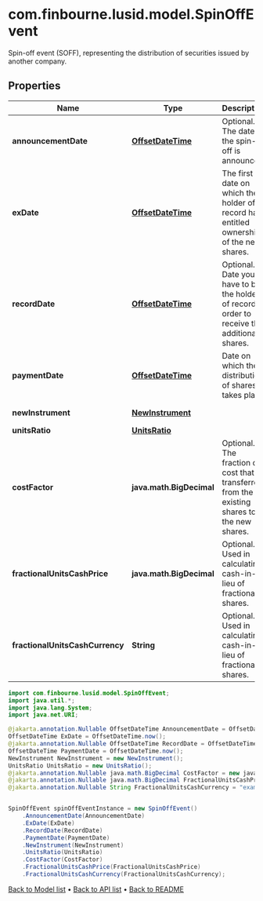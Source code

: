 # com.finbourne.lusid.model.SpinOffEvent
Spin-off event (SOFF), representing the distribution of securities issued by another company.

## Properties

Name | Type | Description | Notes
------------ | ------------- | ------------- | -------------
**announcementDate** | [**OffsetDateTime**](OffsetDateTime.md) | Optional. The date the spin-off is announced. | [optional] [default to OffsetDateTime]
**exDate** | [**OffsetDateTime**](OffsetDateTime.md) | The first date on which the holder of record has entitled ownership of the new shares. | [optional] [default to OffsetDateTime]
**recordDate** | [**OffsetDateTime**](OffsetDateTime.md) | Optional. Date you have to be the holder of record in order to receive the additional shares. | [optional] [default to OffsetDateTime]
**paymentDate** | [**OffsetDateTime**](OffsetDateTime.md) | Date on which the distribution of shares takes place. | [optional] [default to OffsetDateTime]
**newInstrument** | [**NewInstrument**](NewInstrument.md) |  | [default to NewInstrument]
**unitsRatio** | [**UnitsRatio**](UnitsRatio.md) |  | [default to UnitsRatio]
**costFactor** | **java.math.BigDecimal** | Optional. The fraction of cost that is transferred from the existing shares to the new shares. | [optional] [default to java.math.BigDecimal]
**fractionalUnitsCashPrice** | **java.math.BigDecimal** | Optional. Used in calculating cash-in-lieu of fractional shares. | [optional] [default to java.math.BigDecimal]
**fractionalUnitsCashCurrency** | **String** | Optional. Used in calculating cash-in-lieu of fractional shares. | [optional] [default to String]

```java
import com.finbourne.lusid.model.SpinOffEvent;
import java.util.*;
import java.lang.System;
import java.net.URI;

@jakarta.annotation.Nullable OffsetDateTime AnnouncementDate = OffsetDateTime.now();
OffsetDateTime ExDate = OffsetDateTime.now();
@jakarta.annotation.Nullable OffsetDateTime RecordDate = OffsetDateTime.now();
OffsetDateTime PaymentDate = OffsetDateTime.now();
NewInstrument NewInstrument = new NewInstrument();
UnitsRatio UnitsRatio = new UnitsRatio();
@jakarta.annotation.Nullable java.math.BigDecimal CostFactor = new java.math.BigDecimal("100.00");
@jakarta.annotation.Nullable java.math.BigDecimal FractionalUnitsCashPrice = new java.math.BigDecimal("100.00");
@jakarta.annotation.Nullable String FractionalUnitsCashCurrency = "example FractionalUnitsCashCurrency";


SpinOffEvent spinOffEventInstance = new SpinOffEvent()
    .AnnouncementDate(AnnouncementDate)
    .ExDate(ExDate)
    .RecordDate(RecordDate)
    .PaymentDate(PaymentDate)
    .NewInstrument(NewInstrument)
    .UnitsRatio(UnitsRatio)
    .CostFactor(CostFactor)
    .FractionalUnitsCashPrice(FractionalUnitsCashPrice)
    .FractionalUnitsCashCurrency(FractionalUnitsCashCurrency);
```


[Back to Model list](../README.md#documentation-for-models) &#8226; [Back to API list](../README.md#documentation-for-api-endpoints) &#8226; [Back to README](../README.md)
